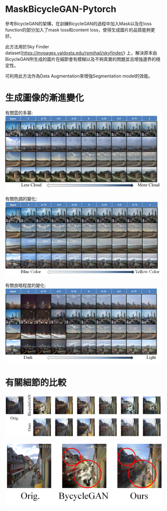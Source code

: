 # MaskBicycleGAN-Pytorch
參考BicycleGAN的架構，在訓練BicycleGAN的過程中加入Mask以及在loss function的部分加入了mask loss和content loss，使得生成圖片的品質能夠更好。

此方法用於Sky Finder dataset(https://mypages.valdosta.edu/rpmihail/skyfinder/) 上，解決原本由BicycleGAN所生成的圖片在細節會有模糊以及不夠真實的問題並且增強邊界的穩定性。

可利用此方法作為Data Augmentation來增強Segmentation model的效能。

# 生成圖像的漸進變化
有關雲的多寡:
![image](https://github.com/leognha/MaskBicycleGAN-Pytorch/blob/master/img/D1.png)

有關色調的變化:
![image](https://github.com/leognha/MaskBicycleGAN-Pytorch/blob/master/img/D6.png)

有關良暗程度的變化:
![image](https://github.com/leognha/MaskBicycleGAN-Pytorch/blob/master/img/D8.png)


# 有關細節的比較
![image](https://github.com/leognha/MaskBicycleGAN-Pytorch/blob/master/img/compare_detail2.png)

![image](https://github.com/leognha/MaskBicycleGAN-Pytorch/blob/master/img/compare_detail2_detail.png)

